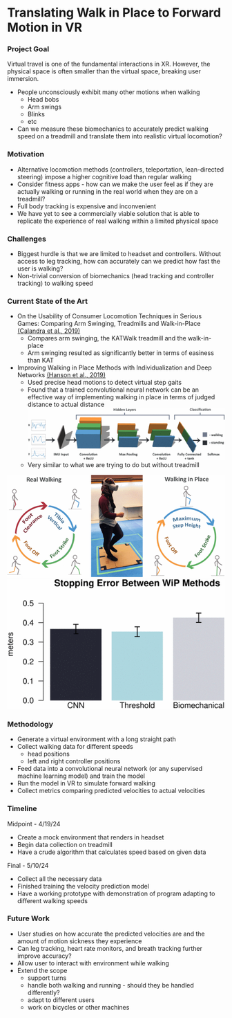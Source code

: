 # Translating Walk in Place to Forward Motion in VR

### Project Goal
Virtual travel is one of the fundamental interactions in XR. However, the physical space is often smaller than the virtual space, breaking user immersion.
- People unconsciously exhibit many other motions when walking
    - Head bobs
    - Arm swings
    - Blinks
    - etc
- Can we measure these biomechanics to accurately predict walking speed on a treadmill and translate them into realistic virtual locomotion?

### Motivation
- Alternative locomotion methods (controllers, teleportation, lean-directed steering) impose a higher cognitive load than regular walking
- Consider fitness apps - how can we make the user feel as if they are actually walking or running in the real world when they are on a treadmill?
- Full body tracking is expensive and inconvenient
- We have yet to see a commercially viable solution that is able to replicate the experience of real walking within a limited physical space

### Challenges
- Biggest hurdle is that we are limited to headset and controllers. Without access to leg tracking, how can accurately can we predict how fast the user is walking?
- Non-trivial conversion of biomechanics (head tracking and controller tracking) to walking speed

### Current State of the Art
- On the Usability of Consumer Locomotion Techniques in Serious Games: Comparing Arm Swinging, Treadmills and Walk-in-Place [(Calandra et al., 2019)](https://ieeexplore.ieee.org/abstract/document/8966165)
    - Compares arm swinging, the KATWalk treadmill and the walk-in-place
    - Arm swinging resulted as significantly better in terms of easiness than KAT
- Improving Walking in Place Methods with Individualization and Deep Networks [(Hanson et al., 2019)](https://ieeexplore.ieee.org/abstract/document/8797751)
    - Used precise head motions to detect virtual step gaits 
    - Found that a trained convolutional neural network can be an effective way of implementing walking in place in terms of judged distance to actual distance ![image](./CNNArch.gif)
    - Very similar to what we are trying to do but without treadmill

![image](./WiP.gif)
![image](./StoppingDist.gif)

### Methodology
- Generate a virtual environment with a long straight path
- Collect walking data for different speeds
    - head positions
    - left and right controller positions
- Feed data into a convolutional neural network (or any supervised machine learning model) and train the model
- Run the model in VR to simulate forward walking
- Collect metrics comparing predicted velocities to actual velocities

### Timeline
Midpoint - 4/19/24
- Create a mock environment that renders in headset
- Begin data collection on treadmill
- Have a crude algorithm that calculates speed based on given data

Final - 5/10/24
- Collect all the necessary data
- Finished training the velocity prediction model
- Have a working prototype with demonstration of program adapting to different walking speeds

### Future Work
- User studies on how accurate the predicted velocities are and the amount of motion sickness they experience
- Can leg tracking, heart rate monitors, and breath tracking further improve accuracy?
- Allow user to interact with environment while walking
- Extend the scope
    - support turns
    - handle both walking and running - should they be handled differently?
    - adapt to different users
    - work on bicycles or other machines
